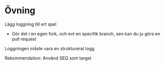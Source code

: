 # Övning
Lägg loggning till ert spel

* Gör det i en egen fork, och evt en specifik branch, sen kan du ju göra en pull request

Loggningen måste vara en strukturerat logg

Rekommendation: Använd SEQ som target
